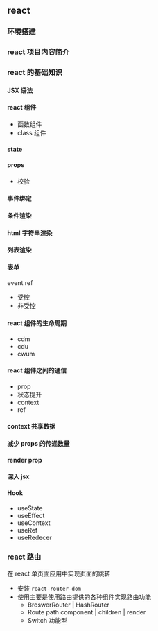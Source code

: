## react

### 环境搭建

### react 项目内容简介

### react 的基础知识

#### JSX 语法

#### react 组件

- 函数组件
- class 组件

#### state

#### props
- 校验

#### 事件绑定

#### 条件渲染

#### html 字符串渲染

#### 列表渲染

#### 表单
event  ref
- 受控
- 非受控

#### react 组件的生命周期
- cdm
- cdu
- cwum

#### react 组件之间的通信
- prop
- 状态提升
- context 
- ref 

#### context 共享数据

#### 减少 props 的传递数量

#### render prop

#### 深入 jsx 

#### Hook
- useState
- useEffect
- useContext
- useRef
- useRedecer

### react 路由
在 react 单页面应用中实现页面的跳转
- 安装 `react-router-dom` 
- 使用主要是使用路由提供的各种组件实现路由功能
  - BroswerRouter  |  HashRouter 
  - Route   path  component | children | render 
  - Switch  功能型

